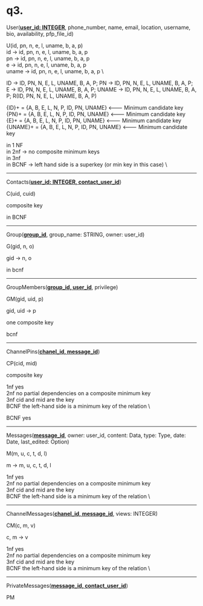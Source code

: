 
# q3.


User(**<ins>user_id: INTEGER</ins>**, phone_number, name, email, location, username, bio, availability, pfp_file_id)

U(id, pn, n, e, l, uname, b, a, p) \
id    -> id, pn, n, e, l, uname, b, a, p \
pn    -> id, pn, n, e, l, uname, b, a, p \
e     -> id, pn, n, e, l, uname, b, a, p \
uname -> id, pn, n, e, l, uname, b, a, p \

ID    -> ID, PN, N, E, L, UNAME, B, A, P; PN    -> ID, PN, N, E, L, UNAME, B, A, P; E     -> ID, PN, N, E, L, UNAME, B, A, P; UNAME -> ID, PN, N, E, L, UNAME, B, A, P;
R(ID, PN, N, E, L, UNAME, B, A, P)

{ID}+ = {A, B, E, L, N, P, ID, PN, UNAME} <--- Minimum candidate key \
{PN}+ = {A, B, E, L, N, P, ID, PN, UNAME} <--- Minimum candidate key \
{E}+ = {A, B, E, L, N, P, ID, PN, UNAME} <--- Minimum candidate key \
{UNAME}+ = {A, B, E, L, N, P, ID, PN, UNAME} <--- Minimum candidate key

in 1 NF \
in 2nf -> no composite minimum keys \
in 3nf \
in BCNF -> left hand side is a superkey (or min key in this case) \

---------------------------------------------------------------------------------------------

Contacts(**<ins>user_id: INTEGER, contact_user_id</ins>**)

C(uid, cuid)

composite key

in BCNF

---------------------------------------------------------------------------------------------

Group(**<ins>group_id</ins>**, group_name: STRING, owner: user_id)

G(gid, n, o)

gid -> n, o

in bcnf

---------------------------------------------------------------------------------------------

GroupMembers(**<ins>group_id, user_id</ins>**, privilege)

GM(gid, uid, p)

gid, uid -> p

one composite key

bcnf

---------------------------------------------------------------------------------------------

ChannelPins(**<ins>chanel_id, message_id</ins>**)

CP(cid, mid)

composite key

1nf yes \
2nf no partial dependencies on a composite minimum key \
3nf cid and mid are the key \
BCNF the left-hand side is a minimum key of the relation \

BCNF yes

---------------------------------------------------------------------------------------------

Messages(**<ins>message_id</ins>**, owner: user_id, content: Data, type: Type, date: Date, last_edited: Option<Date>)

M(m, u, c, t, d, l)

m -> m, u, c, t, d, l

1nf yes \
2nf no partial dependencies on a composite minimum key \
3nf cid and mid are the key \
BCNF the left-hand side is a minimum key of the relation \

---------------------------------------------------------------------------------------------

ChannelMessages(**<ins>chanel_id, message_id</ins>**, views: INTEGER)

CM(c, m, v)

c, m -> v

1nf yes \
2nf no partial dependencies on a composite minimum key \
3nf cid and mid are the key \
BCNF the left-hand side is a minimum key of the relation \

---------------------------------------------------------------------------------------------

PrivateMessages(**<ins>message_id, contact_user_id</ins>**)

PM


